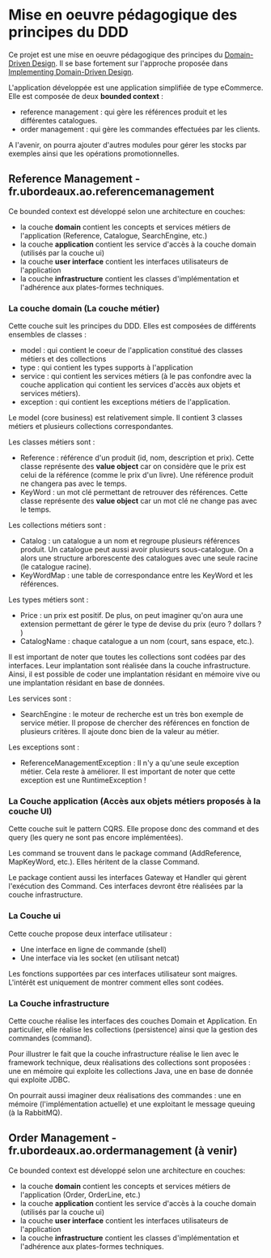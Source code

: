 # Mise en oeuvre pédagogique des principes du DDD 

Ce projet est une mise en oeuvre pédagogique des principes du [Domain-Driven Design](https://www.amazon.fr/Domain-Driven-Design-Tackling-Complexity-Software/dp/0321125215/ref=pd_sim_14_6?_encoding=UTF8&psc=1&refRID=XWYJW2DSTZ6FM9AYQV3D). Il se base fortement sur l'approche proposée dans [Implementing Domain-Driven Design](https://www.amazon.fr/Implementing-Domain-Driven-Design-Vaughn-Vernon/dp/0321834577/ref=pd_sim_14_1?_encoding=UTF8&psc=1&refRID=779WNDEZ9PV9Y8X8JYMN).

L'application développée est une application simplifiée de type eCommerce. Elle est composée de deux **bounded context** :

* reference management : qui gère les références produit et les différentes catalogues.
* order management : qui gère les commandes effectuées par les clients.

A l'avenir, on pourra ajouter d'autres modules pour gérer les stocks par exemples ainsi que les opérations promotionnelles.

## Reference Management - fr.ubordeaux.ao.referencemanagement

Ce bounded context est développé selon une architecture en couches:

* la couche **domain** contient les concepts et services métiers de l'application (Reference, Catalogue, SearchEngine, etc.)
* la couche **application** contient les service d'accès à la couche domain (utilisés par la couche ui)
* la couche **user interface** contient les interfaces utilisateurs de l'application
* la couche **infrastructure** contient les classes d'implémentation et l'adhérence aux plates-formes techniques.

### La couche domain (La couche métier)

Cette couche suit les principes du DDD. Elles est composées de différents ensembles de classes :

* model : qui contient le coeur de l'application constitué des classes métiers et des collections
* type : qui contient les types supports à l'application
* service : qui contient les services métiers (à le pas confondre avec la couche application qui contient les services d'accès aux objets et services métiers).
* exception : qui contient les exceptions métiers de l'application.

Le model (core business) est relativement simple. Il contient 3 classes métiers et plusieurs collections correspondantes.

Les classes métiers sont :

* Reference : référence d'un produit (id, nom, description et prix). Cette classe représente des **value object** car on considère que le prix est celui de la référence (comme le prix d'un livre). Une référence produit ne changera pas avec le temps.
* KeyWord : un mot clé permettant de retrouver des références. Cette classe représente des **value object** car un mot clé ne change pas avec le temps.

Les collections métiers sont :

* Catalog : un catalogue a un nom et regroupe plusieurs références produit. Un catalogue peut aussi avoir plusieurs sous-catalogue. On a alors une structure arborescente des catalogues avec une seule racine (le catalogue racine).
* KeyWordMap : une table de correspondance entre les KeyWord et les références.

Les types métiers sont :

* Price : un prix est positif. De plus, on peut imaginer qu'on aura une extension permettant de gérer le type de devise du prix (euro ? dollars ? )
* CatalogName : chaque catalogue a un nom (court, sans espace, etc.).

Il est important de noter que toutes les collections sont codées par des interfaces. Leur implantation sont réalisée dans la couche infrastructure. Ainsi, il est possible de coder une implantation résidant en mémoire vive ou une implantation résidant en base de données.

Les services sont :

* SearchEngine : le moteur de recherche est un très bon exemple de service métier. Il propose de chercher des références en fonction de plusieurs critères. Il ajoute donc bien de la valeur au métier.

Les exceptions sont :

* ReferenceManagementException : Il n'y a qu'une seule exception métier. Cela reste à améliorer. Il est important de noter que cette exception est une RuntimeException !

### La Couche application (Accès aux objets métiers proposés à la couche UI)

Cette couche suit le pattern CQRS. Elle propose donc des command et des query (les query ne sont pas encore implémentées).

Les command se trouvent dans le package command (AddReference, MapKeyWord, etc.). Elles héritent de la classe Command.

Le package contient aussi les interfaces Gateway et Handler qui gèrent l'exécution des Command. Ces interfaces devront être réalisées par la couche infrastructure.

### La Couche ui

Cette couche propose deux interface utilisateur :

* Une interface en ligne de commande (shell)
* Une interface via les socket (en utilisant netcat)

Les fonctions supportées par ces interfaces utilisateur sont maigres. L'intérêt est uniquement de montrer comment elles sont codées.

### La Couche infrastructure

Cette couche réalise les interfaces des couches Domain et Application. En particulier, elle réalise les collections (persistence) ainsi que la gestion des commandes (command).

Pour illustrer le fait que la couche infrastructure réalise le lien avec le framework technique, deux réalisations des collections sont proposées : une en mémoire qui exploite les collections Java, une en base de donnée qui exploite JDBC.

On pourrait aussi imaginer deux réalisations des commandes : une en mémoire (l'implémentation actuelle) et une exploitant le message queuing (à la RabbitMQ).

## Order Management - fr.ubordeaux.ao.ordermanagement (à venir)

Ce bounded context est développé selon une architecture en couches:

* la couche **domain** contient les concepts et services métiers de l'application (Order, OrderLine, etc.)
* la couche **application** contient les service d'accès à la couche domain (utilisés par la couche ui)
* la couche **user interface** contient les interfaces utilisateurs de l'application
* la couche **infrastructure** contient les classes d'implémentation et l'adhérence aux plates-formes techniques.
